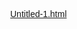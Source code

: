[Untitled-1.html](https://github.com/user-attachments/files/22747814/Untitled-1.html)
<!DOCTYPE html>
<html lang="th">
<head>
    <meta charset="UTF-8">
    <meta name="viewport" content="width=device-width, initial-scale=1.0">
    <title>ລອຍກະທົງອອນລາຍ</title>
    <style>
        /* --- การตั้งค่าพื้นฐาน --- */
        html, body {
            height: 100%;
            margin: 0;
            overflow: hidden; /* ซ่อน scrollbar */
            font-family: 'Sarabun', sans-serif;
        }

        /* --- พื้นหลัง (แม่น้ำ) --- */
        body {
            /* เทคนิคใหม่: ใช้ background หลายชั้นเพื่อสร้างเอฟเฟกต์น้ำ */
            background-color: #001f3f; /* สีพื้นหลังน้ำเงินเข้ม */
            background-image:
                /* ชั้นที่ 3: แสงระยิบระยับ (เคลื่อนที่เร็วสุด) */
                radial-gradient(circle at 20% 40%, rgba(200, 220, 255, 0.2) 1%, transparent 10%),
                radial-gradient(circle at 80% 70%, rgba(200, 220, 255, 0.2) 1%, transparent 10%),
                /* ชั้นที่ 2: แสงสะท้อนนุ่มนวล (เคลื่อนที่ช้า) */
                radial-gradient(ellipse at 50% 100%, rgba(100, 150, 200, 0.25) 0%, transparent 50%),
                /* ชั้นที่ 1: สีพื้นของน้ำไล่ระดับ */
                linear-gradient(to top, #00284d, #00509e);
            background-size: 400px 400px, 400px 400px, 100% 100%, 100% 100%;
            animation: water-flow 15s linear infinite;
            display: flex;
            flex-direction: column;
        }

        /* --- อนิเมชันการไหลของน้ำ --- */
        @keyframes water-flow {
            from {
                background-position: 0 0, 0 0, 0 0, 0 0;
            }
            to {
                /* ขยับ background แต่ละชั้นด้วยความเร็วและทิศทางที่ต่างกัน */
                background-position: -400px 400px, 400px -400px, 0 0, 0 0;
            }
        }
        
        /* --- พระจันทร์ --- */
        #moon {
            position: absolute;
            top: 5%;
            right: 10%;
            width: 100px;
            height: 100px;
            background-color: #f0e68c; /* สีเหลืองอ่อนๆ คล้ายแสงจันทร์ */
            border-radius: 50%;
            /* สร้างเงาเรืองแสงรอบดวงจันทร์ */
            box-shadow: 
                0 0 20px #f0e68c,
                0 0 40px #f0e68c,
                0 0 60px #ffffff;
            animation: moon-glow 8s ease-in-out infinite alternate;
        }

        @keyframes moon-glow {
            from {
                box-shadow: 
                    0 0 20px #f0e68c,
                    0 0 40px #f0e68c,
                    0 0 60px #ffffff;
            }
            to {
                box-shadow: 
                    0 0 30px #f5efb8,
                    0 0 50px #f5efb8,
                    0 0 80px #ffffff;
            }
        }

        /* --- ส่วนหัว --- */
        header {
            color: white;
            text-align: center;
            padding: 20px;
            text-shadow: 2px 2px 4px #067dc2;
        }

        header h1 {
            margin: 0;
            font-size: 2.5em;
        }

        header p {
            margin: 5px 0 0;
            font-size: 1.2em;
        }

        /* --- พื้นที่สำหรับลอยกระทง --- */
        main {
            flex-grow: 1;
            position: relative;
            /* ไม่ต้องใช้ cursor: pointer ที่นี่แล้ว เพราะจะไปบังคลื่น */
            cursor: pointer;
        }

        /* --- รูปแบบกระทง --- */
        .krathong {
            position: absolute;
            width: 100px;  /* กำหนดขนาดความกว้างของรูปกระทง */
            height: 100px; /* กำหนดขนาดความสูงของรูปกระทง */
            /* เพิ่มเงาเรืองแสงรอบๆ รูปกระทง */
            filter: drop-shadow(0 0 8px #ffdd00) drop-shadow(0 0 15px #ffdd00);
            /* ทำให้ animation วนลูปตลอดไป (infinite) และไม่หยุด (forwards) */
            animation: float-away 25s linear infinite; /* อนิเมชันสำหรับกระทงทั่วไป */
            pointer-events: none; /* ทำให้คลิกทะลุตัวกระทงได้ */
        }

        /* --- อนิเมชันการลอยของกระทง --- */
        @keyframes float-away {
            0% {
                transform: translate(var(--tx-start), 100vh) scale(1) rotate(-10deg);
                opacity: 1;
            }
            50% {
                /* จุดกึ่งกลาง: ให้เคลื่อนที่ไปด้านข้าง */
                transform: translate(var(--tx-mid), 50vh) scale(0.9) rotate(0deg);
            }
            100% {
                /* จุดสิ้นสุด: ลอยไปอีกด้านและจางหายไปเล็กน้อย */
                transform: translate(var(--tx-end), -100px) scale(0.8) rotate(10deg);
                opacity: 0.8;
            }
        }

        /* --- รูปแบบและอนิเมชันสำหรับกระทงของผู้ใช้โดยเฉพาะ --- */
        .user-krathong {
            animation: float-from-click 30s ease-out forwards;
        }

        @keyframes float-from-click {
            0% {
                /* เริ่มต้น ณ จุดที่คลิก, ขนาดเล็กและโปร่งใส */
                transform: scale(0.5);
                opacity: 0;
            }
            10% {
                /* เอฟเฟกต์ "จ๋อม", ขยายใหญ่ขึ้นและปรากฏตัว */
                transform: scale(1.1);
                opacity: 1;
            }
            20% {
                /* หลังจาก "จ๋อม" ให้กลับมาขนาดปกติและลอยนิ่งๆ สักพัก */
                transform: scale(1.0);
                opacity: 1;
            }
            95% {
                /* ก่อนจะถึงจุดสิ้นสุดเล็กน้อย ให้ยังคงมองเห็นชัดเจน */
                opacity: 1;
                transform: scale(0.6) translateY(-95vh) translateX(var(--tx-user-end));
            }
            100% {
                /* ลอยจนพ้นขอบจอด้านบนแล้วค่อยจางหายไป */
                transform: scale(0.5) translateY(-110vh) translateX(var(--tx-user-end));
                opacity: 0;
            }
        }

        /* --- รูปแบบหน้าต่างอธิษฐาน (Modal) --- */
        .modal-overlay {
            position: fixed;
            top: 0;
            left: 0;
            width: 100%;
            height: 100%;
            background-color: rgba(0, 0, 0, 0.6);
            display: flex;
            justify-content: center;
            align-items: center;
            z-index: 1000;
            /* ซ่อนไว้เป็นค่าเริ่มต้น */
            visibility: hidden;
            opacity: 0;
            transition: visibility 0s 0.3s, opacity 0.3s ease;
        }

        .modal-content {
            background-color: #fff;
            padding: 30px;
            border-radius: 10px;
            text-align: center;
            width: 90%;
            max-width: 400px;
            box-shadow: 0 5px 15px rgba(0,0,0,0.3);
        }

        .modal-content h2 {
            margin-top: 0;
            color: #333;
        }

        .selection-title {
            color: #555;
            margin-bottom: 10px;
            font-size: 0.9em;
        }

        .krathong-selection-container {
            display: flex;
            justify-content: center;
            gap: 15px;
            margin-bottom: 20px;
        }

        .krathong-choice {
            width: 60px;
            height: 60px;
            cursor: pointer;
            border-radius: 8px;
            border: 3px solid transparent;
            transition: transform 0.2s ease, border-color 0.2s ease;
        }
        .krathong-choice:hover { transform: scale(1.1); }
        .krathong-choice.selected { border-color: #007bff; }

        #wish-input {
            width: calc(100% - 20px);
            padding: 10px;
            margin-top: 15px;
            margin-bottom: 20px;
            border: 1px solid #ccc;
            border-radius: 5px;
        }

        .modal-buttons button {
            padding: 10px 20px;
            border: none;
            border-radius: 5px;
            cursor: pointer;
            margin: 0 10px;
        }
    </style>
</head>
<body>

    <div id="moon"></div>

    <header>
        <h1>ລອຍກະທົງອອນລາຍສຳຫຼັບຄົນໂສດ</h1>
        <p>ຄິກເພື່ອລອຍກະທົງ</p>
    </header>

    <main id="river"></main>

    <!-- หน้าต่างสำหรับใส่คำอธิษฐาน -->
    <div id="wish-modal" class="modal-overlay">
        <div class="modal-content">
            <h2>ໃສ່ຄຳອະທິຖານ</h2>
            <p class="selection-title">ເລືອກກະທົງຂອງເຈົ້າ</p>
            <div id="krathong-selection" class="krathong-selection-container"></div>
            <textarea id="wish-input" rows="3" placeholder="ຂໍໃຫ້..."></textarea>
            <div class="modal-buttons">
                <button id="cancel-wish">ຍົກເລິກ</button>
                <button id="submit-wish" style="background-color: #007bff; color: white;">ລອຍກະທົງ</button>
            </div>
        </div>
    </div>

    <script src="script.js"></script>
</body>
</html>
